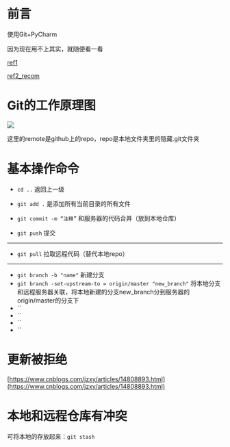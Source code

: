 # 前言

使用Git+PyCharm

因为现在用不上其实，就随便看一看

[ref1](https://www.cnblogs.com/jsdy/p/12322172.html#_label1)

[ref2_recom](https://majinjian.blog.csdn.net/article/details/122824860?spm=1001.2101.3001.6661.1&utm_medium=distribute.pc_relevant_t0.665878&depth_1-utm_source=distribute.pc_relevant_t0.665878&utm_relevant_index=1)

# Git的工作原理图

![](https://img2018.cnblogs.com/i-beta/1724937/202002/1724937-20200217155304678-492462344.png)

这里的remote是github上的repo，repo是本地文件夹里的隐藏.git文件夹

# 基本操作命令

- `cd ..` 返回上一级

- `git add .` 是添加所有当前目录的所有文件

- `git commit -m “注释”` 和服务器的代码合并（放到本地仓库）

- `git push` 提交

---

- `git pull` 拉取远程代码（替代本地repo）

---

- `git branch -b "name"` 新建分支
- `git branch -set-upstream-to = origin/master "new_branch"` 将本地分支和远程服务器关联，将本地新建的分支new_branch分到服务器的origin/master的分支下
- ``
- ``
- ``
- ``

# 更新被拒绝

[https://www.cnblogs.com/jzxy/articles/14808893.html](https://www.cnblogs.com/jzxy/articles/14808893.html)

# 本地和远程仓库有冲突

可将本地的存放起来：`git stash`








